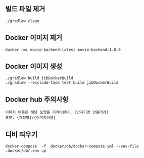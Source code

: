 ## 빌드 파일 제거

```
./gradlew clean
```

## Docker 이미지 제거

```
docker rmi movie-backend:latest movie-backend:1.0.0
```

## Docker 이미지 생성

```
./gradlew build jibDockerBuild
./gradlew --exclude-task test build jibDockerBuild
```

## Docker hub 주의사항
```
이미지 이름은 해당 포멧을 지켜야한다. (안지키면 안올라감)
포멧: {계정명}/{이미지이름}
```

## 디비 띄우기
```
docker-compose  -f .docker/db/docker-compose.yml --env-file .docker/db/.env up
```